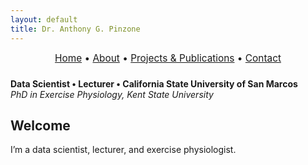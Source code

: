 ```yaml
---
layout: default
title: Dr. Anthony G. Pinzone
---
```


<div style="text-align:center; font-size: 1.1em; margin-bottom: 1.5em;">
  <a href="/">Home</a> • 
  <a href="/about">About</a> • 
  <a href="/projects">Projects & Publications</a> • 
  <a href="/contact">Contact</a>
</div>

**Data Scientist • Lecturer • California State University of San Marcos**  
_PhD in Exercise Physiology, Kent State University_

## Welcome

I’m a data scientist, lecturer, and exercise physiologist.
